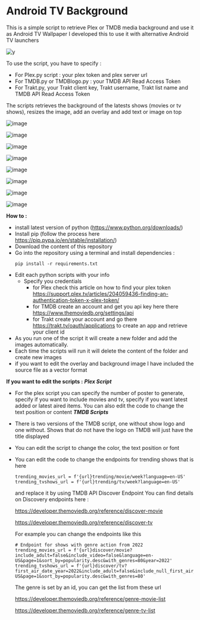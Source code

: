 # Android TV Background

This is a simple script to retrieve Plex or TMDB media background and use it as Android TV Wallpaper
I developed this to use it with alternative Android TV launchers

![y](https://github.com/adelatour11/androidtvbackground/assets/1473994/8039b728-469f-4fd9-8ca5-920e57bd16d9)


To use the script, you have to specify : 
- For Plex.py script : your plex token and plex server url
- For TMDB.py or TMDBlogo.py : your TMDB API Read Access Token
- For Trakt.py, your Trakt client key, Trakt username, Trakt list name and TMDB API Read Access Token

The scripts retrieves the background of the latests shows (movies or tv shows), resizes the image, add an overlay and add text or image on top

![image](https://github.com/user-attachments/assets/71923ddf-6b5b-4b1c-af46-d12d9a525b6c)

![image](https://github.com/user-attachments/assets/e560ccf7-cc11-49ce-b6c1-8395d2e309f1)

![image](https://github.com/user-attachments/assets/43045560-36c9-45e6-a55a-ebf154844d51)

![image](https://github.com/user-attachments/assets/c01d5d0e-d762-481d-ab66-7110a7101e22)

![image](https://github.com/adelatour11/androidtvbackground/assets/1473994/b28900a4-4776-4aae-b631-e30334d932dd)

![image](https://github.com/adelatour11/androidtvbackground/assets/1473994/e0410589-81a4-40ac-a55d-8fd6eb061721)

![image](https://github.com/adelatour11/androidtvbackground/assets/1473994/2e92f213-21f9-4147-b678-0ee4dd0546ad)

![image](https://github.com/adelatour11/androidtvbackground/assets/1473994/03aecbcd-e2fd-4969-b0a2-0346d1842705)


**How to :**
- install latest version of python (https://www.python.org/downloads/)
- Install pip (follow the process here https://pip.pypa.io/en/stable/installation/)
- Download the content of this repository
- Go into the repository using a terminal and install dependencies :
  ```
  pip install -r requirements.txt
  ```
- Edit each python scripts with your info
    - Specify you credentials
        - for Plex check this article on how to find your plex token https://support.plex.tv/articles/204059436-finding-an-authentication-token-x-plex-token/
        - for TMDB create an account and get you api key here there https://www.themoviedb.org/settings/api
        - for Trakt create your account and go there https://trakt.tv/oauth/applications to create an app and retrieve your client id 
- As you run one of the script it will create a new folder and add the images automatically.
- Each time the scripts will run it will delete the content of the folder and create new images
- if you want to edit the overlay and background image I have included the source file as a vector format 

**If you want to edit the scripts :**
***Plex Script***
- For the plex script you can specify the number of poster to generate, specify if you want to include movies and tv, specify if you want latest added or latest aired items. You can also edit the code to change the text position or content
***TMDB Scripts***
- There is two versions of the TMDB script, one without show logo and one without. Shows that do not have the logo on TMDB will just have the title displayed
- You can edit the script to change the color, the text position or font
- You can edit the code to change the endpoints for trending shows that is here
  ```
  trending_movies_url = f'{url}trending/movie/week?language=en-US'
  trending_tvshows_url = f'{url}trending/tv/week?language=en-US'
  ```
  and replace it by using TMDB API Discover Endpoint
  You can find details on Discovery endpoints here  :

  https://developer.themoviedb.org/reference/discover-movie

  https://developer.themoviedb.org/reference/discover-tv

  For example you can change the endpoints like this

  ```
  # Endpoint for shows with genre action from 2022
  trending_movies_url = f'{url}discover/movie?include_adult=false&include_video=false&language=en-US&page=1&sort_by=popularity.desc&with_genres=80&year=2022'
  trending_tvshows_url = f'{url}discover/tv?first_air_date_year=2022&include_adult=false&include_null_first_air_dates=false&language=en-US&page=1&sort_by=popularity.desc&with_genres=80'
  ```
  
  The genre is set by an id, you can get the list from these url
  
  https://developer.themoviedb.org/reference/genre-movie-list
  
  https://developer.themoviedb.org/reference/genre-tv-list
